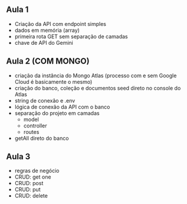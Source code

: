 
## Aula 1

- Criação da API com endpoint simples
- dados em memória (array)
- primeira rota GET sem separação de camadas
- chave de API do Gemini

## Aula 2 (COM MONGO)

- criação da instância do Mongo Atlas (processo com e sem Google Cloud é basicamente o mesmo)
- criação do banco, coleção e documentos seed direto no console do Atlas
- string de conexão e .env
- lógica de conexão da API com o banco
- separação do projeto em camadas
  - model
  - controller
  - routes
- getAll direto do banco

## Aula 3

- regras de negócio
- CRUD: get one
- CRUD: post
- CRUD: put
- CRUD: delete